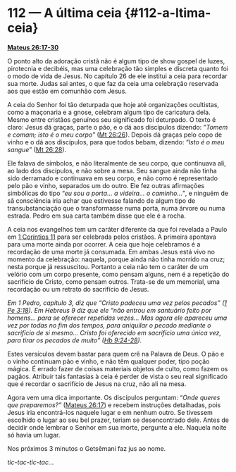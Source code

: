 # 112 — A última ceia {#112-a-ltima-ceia}

[**Mateus 26:17-30**](http://bibliaonline.com.br/acf/mt/26/17-30)

O ponto alto da adoração cristã não é algum tipo de show gospel de luzes, pirotecnia e decibéis, mas uma celebração tão simples e discreta quanto foi o modo de vida de Jesus. No capítulo 26 de ele institui a ceia para recordar sua morte. Judas sai antes, o que faz da ceia uma celebração reservada aos que estão em comunhão com Jesus.

A ceia do Senhor foi tão deturpada que hoje até organizações ocultistas, como a maçonaria e a gnose, celebram algum tipo de caricatura dela. Mesmo entre cristãos genuínos seu significado foi deturpado. O texto é claro: Jesus dá graças, parte o pão, e o dá aos discípulos dizendo: “_Tomem e comam; isto é o meu corpo”_ ([Mt 26:26](http://bibliaonline.com.br/acf/mt/26/26)). Depois dá graças pelo copo de vinho e o dá aos discípulos, para que todos bebam, dizendo: “_Isto é o meu sangue”_ ([Mt 26:28](http://bibliaonline.com.br/acf/mt/26/28)).

Ele falava de símbolos, e não literalmente de seu corpo, que continuava ali, ao lado dos discípulos, e não sobre a mesa. Seu sangue ainda não tinha sido derramado e continuava em seu corpo, e não como é representado pelo pão e vinho, separados um do outro. Ele fez outras afirmações simbólicas do tipo “_eu sou a porta... a videira... o caminho...”_, e ninguém de sã consciência iria achar que estivesse falando de algum tipo de transubstanciação que o transformasse numa porta, numa árvore ou numa estrada. Pedro em sua carta também disse que ele é a rocha.

A ceia nos evangelhos tem um caráter diferente da que foi revelada a Paulo em [1 Coríntios 11](http://bibliaonline.com.br/acf/1co/11) para ser celebrada pelos cristãos. A primeira apontava para uma morte ainda por ocorrer. A ceia que hoje celebramos é a recordação de uma morte já consumada. Em ambas Jesus está vivo no momento da celebração: naquela, porque ainda não tinha morrido na cruz; nesta porque já ressuscitou. Portanto a ceia não tem o caráter de um velório com um corpo presente, como pensam alguns, nem é a repetição do sacrifício de Cristo, como pensam outros. Trata-se de um memorial, uma recordação ou um retrato do sacrifício de Jesus.

_Em 1 Pedro, capítulo 3, diz que “Cristo padeceu uma vez pelos pecados” (_[_1 Pe 3:18_](http://bibliaonline.com.br/acf/1pe/3/18)_). Em Hebreus 9 diz que ele “não entrou em santuário feito por homens... para se oferecer repetidas vezes... Mas agora ele apareceu uma vez por todas no fim dos tempos, para aniquilar o pecado mediante o sacrifício de si mesmo... Cristo foi oferecido em sacrifício uma única vez, para tirar os pecados de muito” (_[_Hb 9:24-28_](http://bibliaonline.com.br/acf/hb/9/24-28)_)._

Estes versículos devem bastar para quem crê na Palavra de Deus. O pão e o vinho continuam pão e vinho, e não têm qualquer poder, tipo poção mágica. É errado fazer de coisas materiais objetos de culto, como fazem os pagãos. Atribuir tais fantasias à ceia é perder de vista o seu real significado que é recordar o sacrifício de Jesus na cruz, não ali na mesa.

Agora vem uma dica importante. Os discípulos perguntam: “_Onde queres que preparemos?”_ ([Mateus 26:17](http://bibliaonline.com.br/acf/mt/26/17)) e recebem instruções detalhadas, pois Jesus iria encontrá-los naquele lugar e em nenhum outro. Se tivessem escolhido o lugar ao seu bel prazer, teriam se desencontrado dele. Antes de decidir onde lembrar o Senhor em sua morte, pergunte a ele. Naquela noite só havia um lugar.

Nos próximos 3 minutos o Getsêmani faz jus ao nome.

_tic-tac-tic-tac..._